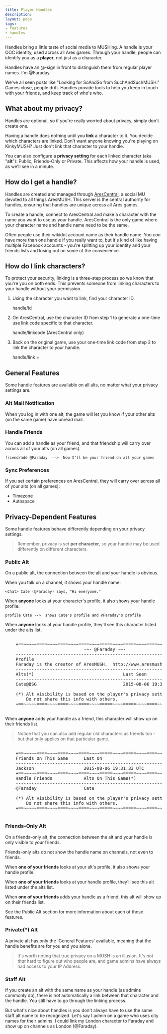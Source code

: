 ```yaml
---
title: Player Handles
description:
layout: page
tags: 
- features
- handles
---
```


Handles bring a little taste of social media to MUSHing. A handle is your OOC identity, used across all Ares games.  Through your handle, people can identify you as a **player**, not just as a character.

Handles have an @-sign in front to distinguish them from regular player names.  I'm @Faraday.

We've all seen posts like "Looking for SoAndSo from SuchAndSuchMUSH."  Games close, people drift.  Handles provide tools to help you keep in touch with your friends, and keep track of who's who.

## What about my privacy?

Handles are optional, so if you're really worried about privacy, simply don't create one.

Having a handle does nothing until you **link** a character to it.  You decide which characters are linked.  Don't want anyone knowing you're playing on KinkyMUSH?  Just don't link that character to your handle.

You can also configure a **privacy setting** for each linked character (aka "**alt**"):  Public,  Friends-Only or Private.  This affects how your handle is used, as we'll see in a minute.


## How do I get a handle?

Handles are created and managed through [AresCentral](/arescentral), a social MU devoted to all things AresMUSH.  This server is the central authority for handles, ensuring that handles are unique across all Ares games. 

To create a handle, connect to AresCentral and make a character with the name you want to use as your handle. AresCentral is the only game where your character name and handle name need to be the same.  

Often people use their wikidot account name as their handle name.  You *can* have more than one handle if you really want to, but it's kind of like having multiple Facebook accounts - you're splitting up your identity and your friends lists and losing out on some of the convenience.

## How do I link characters?

 To protect your security, linking is a three-step process so we know that you're you on both ends.  This prevents someone from linking characters to your handle without your permission.

1) Using the character you want to link, find your character ID.

    handle/id

2) On AresCentral, use the character ID from step 1 to generate a one-time use link code specific to that character.

    handle/linkcode <character id>  (AresCentral only)
    
3) Back on the original game, use your one-time link code from step 2 to link the character to your handle.

    handle/link <handle name>=<link code>

## General Features

Some handle features are available on all alts, no matter what your privacy settings are.

### Alt Mail Notification

When you log in with one alt, the game will let you know if your other alts (on the same game) have unread mail.

### Handle Friends

You can add a handle as your friend, and that friendship will carry over across all of your alts (on all games).

    friend/add @Faraday  -->  Now I'll be your friend on all your games

### Sync Preferences

If you set certain preferences on AresCentral, they will carry over across all of your alts (on all games):

* Timezone
* Autospace

## Privacy-Dependent Features

Some handle features behave differently depending on your privacy settings.

> Remember, privacy is set **per character**, so your handle may be used differently on different characters.

### Public Alt

On a public alt, the connection between the alt and your handle is obvious.

When you talk on a channel, it shows your handle name:

    <Chat> Cate (@Faraday) says, "Hi everyone."

When **anyone** looks at your character's profile, it also shows your handle profile:

    profile Cate -->  shows Cate's profile and @Faraday's profile

When **anyone** looks at your handle profile, they'll see this character listed under the alts list.

<pre class="prettyprint">
    <span class="nocode">
    +==~~~~~====~~~~====~~~~====~~~~=====~~~~=====~~~~====~~~~====~~~~====~~~~~==+
                              -~- @Faraday -~-                           
    ------------------------------------------------------------------------------
    Profile
    Faraday is the creator of AresMUSH.  http://www.aresmush.com
    ------------------------------------------------------------------------------
    Alts(*)                                  Last Seen
    ------------------------------------------------------------------------------
    Cate@BSG                                 2015-08-06 19:31:33 UTC
    
    (*) Alt visibility is based on the player's privacy settings.  
        Do not share this info with others.
    +==~~~~~====~~~~====~~~~====~~~~=====~~~~=====~~~~====~~~~====~~~~====~~~~~==+
</span>
</pre>

When **anyone** adds your handle as a friend, this character will show up on their friends list.

> Notice that you can also add regular old characters as friends too - but that only applies on that particular game.

<pre class="prettyprint">
    <span class="nocode">        
    +==~~~~~====~~~~====~~~~====~~~~=====~~~~=====~~~~====~~~~====~~~~====~~~~~==+
    Friends On This Game      Last On
    ------------------------------------------------------------------------------
    Jackson                   2015-08-06 19:31:33 UTC
    +==~~~~~====~~~~====~~~~====~~~~=====~~~~=====~~~~====~~~~====~~~~====~~~~~==+
    Handle Friends            Alts On This Game(*)
    ------------------------------------------------------------------------------
    @Faraday                  Cate

    (*) Alt visibility is based on the player's privacy settings.  
        Do not share this info with others.
    +==~~~~~====~~~~====~~~~====~~~~=====~~~~=====~~~~====~~~~====~~~~====~~~~~==+        
</span>
</pre>

### Friends-Only Alt

On a friends-only alt, the connection between the alt and your handle is only visible to your friends.

Friends-only alts do not show the handle name on channels, not even to friends.

When **one of your friends** looks at your alt's profile, it also shows your handle profile.

When **one of your friends** looks at your handle profile, they'll see this alt listed under the alts list.

When **one of your friends** adds your handle as a friend, this alt will show up on their friends list.

See the Public Alt section for more information about each of those features.

### Private(*) Alt

A private alt has only the 'General Features' available, meaning that the handle benefits are for you and you alone.

> It's worth noting that true privacy on a MUSH is an illusion.  It's not *that* hard to figure out who people are, and game admins have always had access to your IP Address.

### Staff Alt

If you create an alt with the same name as your handle (as admins commonly do), there is not automatically a link between that character and the handle.  You still have to go through the linking process.

But what's nice about handles is you don't always have to use the same staff alt name to be recognized.  Let's say I admin on a game who uses city names for their admins.  I could link my London character to Faraday and show up on channels as London (@Faraday).
